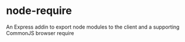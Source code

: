 # node-require
An Express addin to export node modules to the client and a supporting CommonJS browser require
